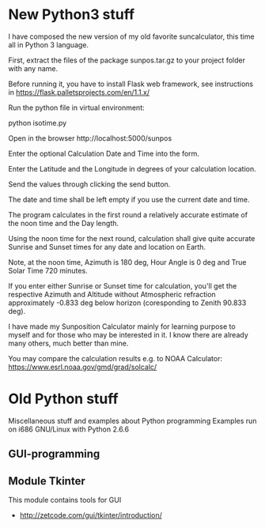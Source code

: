 New Python3 stuff
=================

I have composed the new version of my old favorite suncalculator, this time all in Python 3 language.

First, extract the files of the package sunpos.tar.gz to your project folder with any name.

Before running it, you have to install Flask web framework, see instructions in https://flask.palletsprojects.com/en/1.1.x/

Run the python file in virtual environment:

   python isotime.py
   
Open in the browser http://localhost:5000/sunpos

Enter the optional Calculation Date and Time into the form.

Enter the Latitude and the Longitude in degrees of your calculation location.

Send the values through clicking the send button.

The date and time shall be left empty if you use the current date and time.

The program calculates in the first round a relatively accurate estimate of the noon time and the Day length.

Using the noon time for the next round, calculation shall give quite accurate Sunrise and Sunset times for any date and location on Earth.

Note, at the noon time, Azimuth is 180 deg, Hour Angle is 0 deg and True Solar Time 720 minutes.

If you enter either Sunrise or Sunset time for calculation, you'll get the respective Azimuth and Altitude without Atmospheric refraction approximately -0.833 deg below horizon (coresponding to Zenith 90.833 deg).

I have made my Sunposition Calculator mainly for learning purpose to myself and for those who may be interested in it. I know there are already many others, much better than mine. 

You may compare the calculation results e.g. to NOAA Calculator:
   https://www.esrl.noaa.gov/gmd/grad/solcalc/
   

Old Python stuff
==================
Miscellaneous stuff and examples about Python programming
Examples run on i686 GNU/Linux with Python 2.6.6

GUI-programming
---------------

Module Tkinter
--------------
This module contains tools for GUI
- http://zetcode.com/gui/tkinter/introduction/
